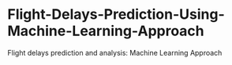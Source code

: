 # Flight-Delays-Prediction-Using-Machine-Learning-Approach
Flight delays prediction and analysis: Machine Learning Approach
